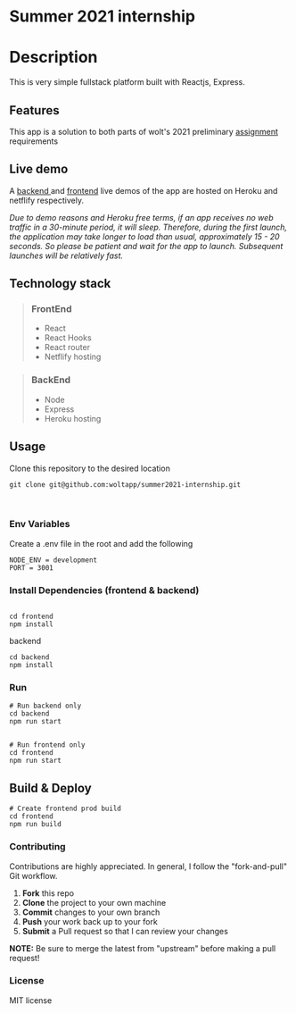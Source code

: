 # Summer 2021 internship

# Description

This is very simple fullstack platform built with Reactjs, Express.

## Features

This app is a solution to both parts of wolt's 2021 preliminary [assignment](https://github.com/woltapp/summer2021-internship) requirements

## Live demo

A [backend ](https://github.com/v-limo/todo) and [frontend]() live demos of the app are hosted on Heroku and netflify respectively.

_Due to demo reasons and Heroku free terms, if an app receives no web traffic in a 30-minute period, it will sleep. Therefore, during the first launch, the application may take longer to load than usual, approximately 15 - 20 seconds. So please be patient and wait for the app to launch. Subsequent launches will be relatively fast._

## Technology stack

> ### FrontEnd
>
> - React
> - React Hooks
> - React router
> - Netflify hosting
>   <br>

> ### BackEnd
>
> - Node
> - Express
> - Heroku hosting
>   <br>

## Usage

Clone this repository to the desired location

```Shell
git clone git@github.com:woltapp/summer2021-internship.git
```

<br>

### Env Variables

Create a .env file in the root and add the following

```
NODE_ENV = development
PORT = 3001

```

### Install Dependencies (frontend & backend)

```

cd frontend
npm install

```

backend

```
cd backend
npm install

```

### Run

```
# Run backend only
cd backend
npm run start
```

```

# Run frontend only
cd frontend
npm run start
```

## Build & Deploy

```
# Create frontend prod build
cd frontend
npm run build
```

### Contributing

Contributions are highly appreciated. In general, I follow the "fork-and-pull" Git workflow.

1. **Fork** this repo
2. **Clone** the project to your own machine
3. **Commit** changes to your own branch
4. **Push** your work back up to your fork
5. **Submit** a Pull request so that I can review your changes

**NOTE:** Be sure to merge the latest from "upstream" before making a pull request!

### License

MIT license
